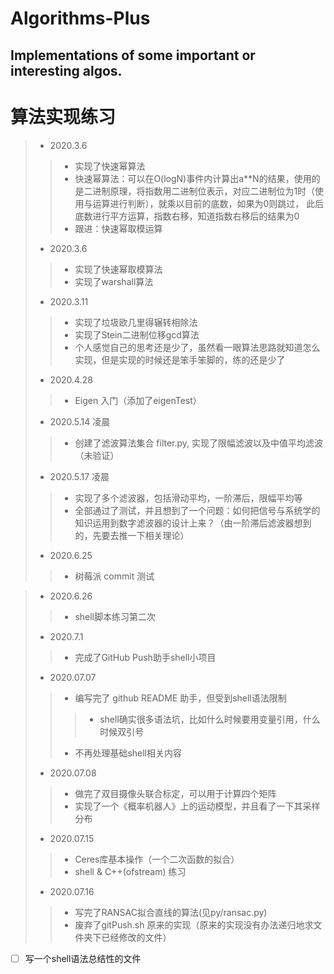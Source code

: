 # Algorithms-Plus
## Implementations of some important or interesting algos.

# 算法实现练习
> * 2020.3.6
>> * 实现了快速幂算法
>> * 快速幂算法：可以在O(logN)事件内计算出a**N的结果，使用的是二进制原理，将指数用二进制位表示，对应二进制位为1时（使用与运算进行判断），就乘以目前的底数，如果为0则跳过， 此后底数进行平方运算，指数右移，知道指数右移后的结果为0
>> * 跟进：快速幂取模运算
> * 2020.3.6
>> * 实现了快速幂取模算法
>> * 实现了warshall算法
> * 2020.3.11
>> * 实现了垃圾欧几里得辗转相除法
>> * 实现了Stein二进制位移gcd算法
>> * 个人感觉自己的思考还是少了，虽然看一眼算法思路就知道怎么实现，但是实现的时候还是笨手笨脚的，练的还是少了
> * 2020.4.28
>> * Eigen 入门（添加了eigenTest）
> * 2020.5.14 凌晨
>> * 创建了滤波算法集合 filter.py, 实现了限幅滤波以及中值平均滤波（未验证）
> * 2020.5.17 凌晨
>> * 实现了多个滤波器，包括滑动平均，一阶滞后，限幅平均等
>> * 全部通过了测试，并且想到了一个问题：如何把信号与系统学的知识运用到数字滤波器的设计上来？（由一阶滞后滤波器想到的，先要去推一下相关理论）
> * 2020.6.25
>> * 树莓派 commit 测试

> * 2020.6.26
>> * shell脚本练习第二次
> * 2020.7.1
>> * 完成了GitHub Push助手shell小项目
> * 2020.07.07 
>> * 编写完了 github README 助手，但受到shell语法限制
>>> * shell确实很多语法坑，比如什么时候要用变量引用，什么时候双引号
>> * 不再处理基础shell相关内容
> * 2020.07.08 
>> * 做完了双目摄像头联合标定，可以用于计算四个矩阵
>> * 实现了一个《概率机器人》上的运动模型，并且看了一下其采样分布
> * 2020.07.15
>> * Ceres库基本操作（一个二次函数的拟合）
>> * shell & C++(ofstream) 练习
> * 2020.07.16
>> * 写完了RANSAC拟合直线的算法(见py/ransac.py)
>> * 废弃了gitPush.sh 原来的实现（原来的实现没有办法递归地求文件夹下已经修改的文件）
- [ ] 写一个shell语法总结性的文件
